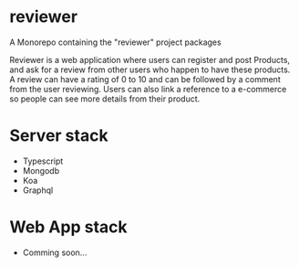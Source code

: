 # reviewer
A Monorepo containing the "reviewer" project packages

Reviewer is a web application where users can register and post Products, and ask for a review from other users who happen to have these products.
A review can have a rating of 0 to 10 and can be followed by a comment from the user reviewing.
Users can also link a reference to a e-commerce so people can see more details from their product.

# Server stack
- Typescript
- Mongodb
- Koa
- Graphql 

# Web App stack
- Comming soon...
